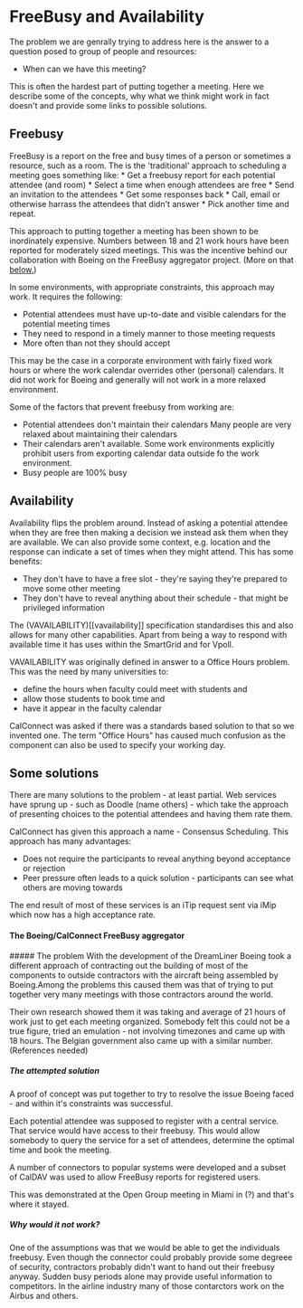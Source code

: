 # FreeBusy and Availability
The problem we are genrally trying to address here is the answer to a question posed to  group of people and resources:

   * When can we have this meeting?

This is often the hardest part of putting together a meeting. Here we describe some of the concepts, why what we think might work in fact doesn't and provide some links to possible solutions.

## Freebusy
FreeBusy is a report on the free and busy times of a person or sometimes a resource, such as a room. The is the 'traditional' approach to scheduling a meeting goes something like:
    *  Get a freebusy report for each potential attendee (and room)
    *  Select a time when enough attendees are free
    *  Send an invitation to the attendees
    *  Get some responses back
    *  Call, email or otherwise harrass the attendees that didn't answer
    *  Pick another time and repeat.
    
This approach to putting together a meeting has been shown to be inordinately expensive. Numbers between 18 and 21 work hours have been reported for moderately sized meetings. This was the incentive behind our collaboration with Boeing on the FreeBusy aggregator project. (More on that [below.](#Aggregator))

In some environments, with appropriate constraints, this approach may work. It requires the following:
 
   *  Potential attendees must have up-to-date and visible calendars for the potential meeting times
   *  They need to respond in a timely manner to those meeting requests
   *  More often than not they should accept
   
This may be the case in a corporate environment with fairly fixed work hours or where the work calendar overrides other (personal) calendars. It did not work for Boeing and generally will not work in a more relaxed environment.

Some of the factors that prevent freebusy from working are:
 
   *  Potential attendees don't maintain their calendars
      Many people are very relaxed about maintaining their calendars
   *  Their calendars aren't available.
      Some work environments explicitly prohibit users from exporting calendar data outside fo the work environment.
   *  Busy people are 100% busy
   
## Availability
Availability flips the problem around. Instead of asking a potential attendee when they are free then making a decision we instead ask them when they are available. We can also provide some context, e.g. location and the response can indicate a set of times when they might attend. This has some benefits:

   * They don't have to have a free slot - they're saying they're prepared to move some other meeting
   * They don't have to reveal anything about their schedule - that might be privileged information
   
The (VAVAILABILITY)[[vavailability]] specification standardises this and also allows for many other capabilities. Apart from being a way to respond with available time it has uses within the SmartGrid and for Vpoll.

VAVAILABILITY was originally defined in answer to a Office Hours problem. This was the need by many universities to:
   *  define the hours when faculty could meet with students and 
   *  allow those students to book time and 
   *  have it appear in the faculty calendar

CalConnect was asked if there was a standards based solution to that so we invented one. The term "Office Hours" has caused much confusion as the component can also be used to specify your working day.

## Some solutions
There are many solutions to the problem - at least partial. Web services have sprung up - such as Doodle (name others) - which take the approach of presenting choices to the potential attendees and having them rate them.

CalConnect has given this approach a name - Consensus Scheduling. This approach has many advantages:

   *  Does not require the participants to reveal anything beyond acceptance or rejection
   *  Peer pressure often leads to a quick solution - participants can see what others are moving towards
   
The end result of most of these services is an iTip request sent via iMip which now has a high acceptance rate.

<h4 id="Aggregator">The Boeing/CalConnect FreeBusy aggregator</h4>
##### The problem
With the development of the DreamLiner Boeing took a different approach of contracting out the building of most of the components to outside contractors with the aircraft being assembled by Boeing.Among the problems this caused them was that of trying to put together very many meetings with those contractors around the world.

Their own research showed them it was taking and average of 21 hours of work just to get each meeting organized. Somebody felt this could not be a true figure, tried an emulation - not involving timezones and came up with 18 hours. The Belgian government also came up with a similar number. (References needed)

##### The attempted solution
A proof of concept was put together to try to resolve the issue Boeing faced - and within it's constraints was successful. 
 
Each potential attendee was supposed to register with a central service. That service would have access to their freebusy. This would allow somebody to query the service for a set of attendees, determine the optimal time and book the meeting.

A number of connectors to popular systems were developed and a subset of CalDAV was used to allow FreeBusy reports for registered users. 
 
This was demonstrated at the Open Group meeting in Miami in (?) and that's where it stayed.

##### Why would it not work?
One of the assumptions was that we would be able to get the individuals freebusy. Even though the connector could probably provide some degreee of security, contractors probably didn't want to hand out their freebusy anyway. Sudden busy periods alone may provide useful information to competitors. In the airline industry many of those contarctors work on the Airbus and others.  